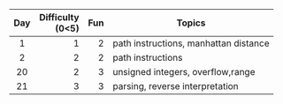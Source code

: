 | Day | Difficulty<br/> (0<5) | Fun | Topics                                |
|:---:|----------------------:|----:|---------------------------------------|
|  1  |                     1 |   2 | path instructions, manhattan distance |
|  2  |                     2 |   2 | path instructions                     |
| 20  |                     2 |   3 | unsigned integers, overflow,range     |
| 21  |                     3 |   3 | parsing, reverse interpretation       |